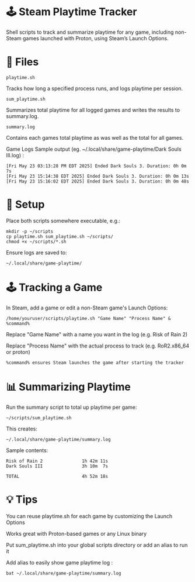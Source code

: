 # 🕹️ Steam Playtime Tracker

Shell scripts to track and summarize playtime for any game, including non-Steam games launched with Proton, using Steam’s Launch Options.



# 📁 Files

    playtime.sh
  Tracks how long a specified process runs, and logs playtime per session.

    sum_playtime.sh
  Summarizes total playtime for all logged games and writes the results to summary.log.

    summary.log 
  Contains each games total playtime as was well as the total for all games.


Game Logs Sample output (eg. ~/.local/share/game-playtime/Dark Souls III.log) : 

    [Fri May 23 03:13:28 PM EDT 2025] Ended Dark Souls 3. Duration: 0h 0m 7s
    [Fri May 23 15:14:38 EDT 2025] Ended Dark Souls 3. Duration: 0h 0m 13s
    [Fri May 23 15:16:02 EDT 2025] Ended Dark Souls 3. Duration: 0h 0m 48s


    

# 🔧 Setup

Place both scripts somewhere executable, e.g.:

    mkdir -p ~/scripts
    cp playtime.sh sum_playtime.sh ~/scripts/
    chmod +x ~/scripts/*.sh

Ensure logs are saved to:

    ~/.local/share/game-playtime/

# 🕹️ Tracking a Game

In Steam, add a game or edit a non-Steam game's Launch Options:

    /home/youruser/scripts/playtime.sh "Game Name" "Process Name" & %command%

Replace "Game Name" with a name you want in the log (e.g. Risk of Rain 2)

Replace "Process Name" with the actual process to track (e.g. RoR2.x86_64 or proton)

    %command% ensures Steam launches the game after starting the tracker

# 📊 Summarizing Playtime

Run the summary script to total up playtime per game:

    ~/scripts/sum_playtime.sh

This creates:

    ~/.local/share/game-playtime/summary.log

Sample contents:

    Risk of Rain 2               1h 42m 11s
    Dark Souls III               3h 10m  7s

    TOTAL                        4h 52m 18s

# 💡 Tips

You can reuse playtime.sh for each game by customizing the Launch Options

Works great with Proton-based games or any Linux binary

Put sum_playtime.sh into your global scripts directory or add an alias to run it 

Add alias to easily show game playtime log : 

    bat ~/.local/share/game-playtime/summary.log
